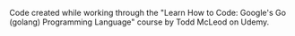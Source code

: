 Code created while working through the "Learn How to Code: Google's Go (golang) Programming Language" course by Todd McLeod on Udemy.